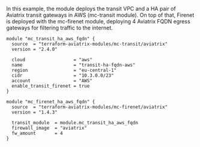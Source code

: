 In this example, the module deploys the transit VPC and a HA pair of Aviatrix transit gateways in AWS (mc-transit module).
On top of that, Firenet is deployed with the mc-firenet module, deploying 4 Aviatrix FQDN egress gateways for filtering traffic to the internet.

```hcl
module "mc_transit_ha_aws_fqdn" {
  source  = "terraform-aviatrix-modules/mc-transit/aviatrix"
  version = "2.4.0"

  cloud                  = "aws"
  name                   = "transit-ha-fqdn-aws"
  region                 = "eu-central-1"
  cidr                   = "10.3.0.0/23"
  account                = "AWS"
  enable_transit_firenet = true
}

module "mc_firenet_ha_aws_fqdn" {
  source  = "terraform-aviatrix-modules/mc-firenet/aviatrix"
  version = "1.4.3"

  transit_module  = module.mc_transit_ha_aws_fqdn
  firewall_image  = "aviatrix"
  fw_amount       = 4
}
```